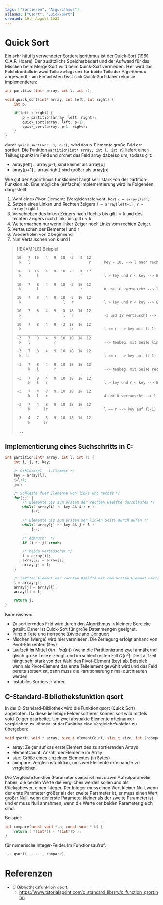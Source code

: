 ```yaml
---
tags: ["Sortieren", "Algorithmus"]
aliases: ["Qsort", "Quick-Sort"]
created: 19th August 2023
---
```


# Quick Sort

Ein sehr häufig verwendeter Sortieralgorithmus ist der Quick-Sort (1960 C.A.R. Hoare). Der zusätzliche Speicherbedarf und der Aufwand für das Mischen beim Merge-Sort wird beim Quick-Sort vermieden. Hier wird das Feld ebenfalls in zwei Teile zerlegt und für beide Teile der Algorithmus angewandt - am Einfachsten lässt sich Quick-Sort daher rekursiv implementieren:

```c
int partition(int* array, int l, int r);

void quick_sort(int* array, int left, int right) {
    int p;

    if(left < right) {
        p = partition(array, left, right);
        quick_sort(array, left, p-1);
        quick_sort(array, p+1, right);
    }
}
```

durch `quick_sort(arr, 0, n-1);` wird das n-Elemente große Feld arr sortiert. Die Funktion `partition(int* array, int l, int r)` liefert einen Teilungspunkt im Feld und ordnet das Feld array dabei so um, sodass gilt:

- array[left] .. array[p-1] sind kleiner als array[p]
- array[p+1] .. array[right] sind größer als array[p]

 Wie gut der Algorithmus funktioniert hängt sehr stark von der partition-Funktion ab. Eine mögliche (einfache) Implementierung wird im Folgenden dargestellt:

1. Wahl eines *Pivot*-Elements (Vergleichselement, key) `k = array[left]`
2. Setzen eines Linken und Rechten Zeigers `l = array[left+1]` , `r = array[right]`
3. Verschieben des linken Zeigers nach Rechts bis gilt l > k und des rechten Zeigers nach Links bis gilt r < k.
4. Weitermachen nur wenn linker Zeiger noch Links vom rechten Zeiger.
5. Vertauschen der Elemente l und r
6. Wiederholen von 2 beginnend
7. Nun Vertauschen von k und l

> [!EXAMPLE] Beispiel
>
>```txt
> 10   7  16   4   9  18  -3   8  12
>  k   l                           r      key = 10, --> l nach rechts und r nach links
> 
> 10   7  16   4   9  18  -3   8  12
>  k       l                   r          l > key und r < key --> Elemente bei l und r vertauschen
> 
> 10   7   8   4   9  18  -3  16  12
>  k       l                   r          8 und 16 vertauscht --> l nach rechts und r nach links
> 
> 10   7   8   4   9  18  -3  16  12
>  k                   l   r              l > key und r < key --> Elemente bei l und r vertauschen
> 
> 10   7   8   4   9  -3  18  16  12
>  k                   l   r              -3 und 18 vertauscht --> l nach rechts und r nach links
> 
> 10   7   8   4   9  -3  18  16  12
>  k                      lr              l == r --> key mit (l-1) tauschen, ist die fin. Pos.
> __________________________________                                               
> -3   7   8   4   9  10  18  16  12
>  k   l           r                      --> Neubeg. mit Seite links von einsortierten Elem. (10)
> 
> -3   7   8   4   9  10  18  16  12
>  k  lr                                  l == r --> key auf (l-1) setzen, das ist die fin. Pos.
> __________________________________
> -3   7   8   4   9  10  18  16  12
>      k   l       r                      --> Neubeg. mit Seite rechts von einsort. Elem. (-3)
> 
> -3   7   8   4   9  10  18  16  12
>      k   l   r                          l > key und r < key --> Elemente bei l und r vertauschen
> 
> -3   7   4   8   9  10  18  16  12
>      k   l   r                          4 und 8 vertauscht --> l nach rechts und r nach links
> 
> -3   7   4   8   9  10  18  16  12
>      k      lr                          l == r --> key auf (l-1) setzen, das ist die fin. Pos.
> 
> -3   4   7   8   9  10  18  16  12
>      k      lr                                 
> 
> ...
> ```

## Implementierung eines Suchschritts in C:

```c
int partition(int* array, int l, int r) {
    int i, j, t, key;

    /* Schluessel - 1.Element */
    key = array[l];
    i=l+1;
    j=r;

    /* Schleife fuer Elemente von links und rechts */
    for(;;) {
        /* Elemente bis zum ersten der rechten Haelfte durchlaufen */
        while( array[i] <= key && i < r )
            i++;

        /* Elemente bis zum ersten der linken Seite durchlaufen */
        while( array[j] >= key && j > l )
            j--;

        /* Abbruch:  */
        if (i >= j) break;

        /* beide vertauschen */
        t = array[i];
        array[i] = array[j];
        array[j] = t;
    }

    /* letztes Element der rechten Haelfte mit dem ersten Element vertauschen */
    t = array[j];
    array[j] = array[l];
    array[l] = t;

    return j;
}
```

Kennzeichen:

- Zu sortierendes Feld wird durch den Algorithmus in kleinere Bereiche geteilt. Daher ist Quick-Sort für große Datenmengen geeignet.
- Prinzip Teile und Herrsche (Divide and Conquer)
- Mischen (Merge) wird hier vermieden. Die Zerlegung erfolgt anhand von Pivot-Elementen (Key)
- Laufzeit im Mittel $O(n\cdot log(n))$ (wenn die Partitionierung zwei annähernd gleich große Teile erzeugt) und im schlechtesten Fall $O(n^2)$. Die Laufzeit hängt sehr stark von der Wahl des Pivot-Element (key) ab. Beispiel: wenn als Pivot-Element das erste Teilelement gewählt wird und das Feld bereits sortiert ist, dann muss die Partitionierung n mal durchlaufen werden.
- Instabiles Sortierverfahren

## C-Standard-Bibliotheksfunktion qsort

In der C-Standard-Bibliothek wird die Funktion qsort (Quick Sort) angeboten. Da diese beliebige Felder sortieren können soll wird mittels void-Zeiger gearbeitet. Um zwei abstrakte Elemente miteinander vergleichen zu können ist der Funktion eine Vergleichsfunktion zu übergeben:

```c
void qsort( void * array, size_t elementCount, size_t size, int (*compare)(const void *, const void *) );
```

- array: Zeiger auf das erste Element des zu sortierenden Arrays
- elementCount: Anzahl der Elemente im Array 
- size: Größe eines einzelnen Elementes (in Bytes)
- compare: Vergleichsfunktion, um zwei Elemente miteinander zu vergleichen. 

Die Vergleichsfunktion (Parameter compare) muss zwei Aufrufparameter haben, die beiden Werte die verglichen werden sollen und als Rückgabewert einen Integer. Der Integer muss einen Wert kleiner Null, wenn der erste Parameter größer als der zweite Parameter ist, er muss einen Wert größer Null, wenn der erste Parameter kleiner als der zweite Parameter ist und er muss Null annehmen, wenn die Werte der beiden Parameter gleich sind.

Beispiel:

```c
int compare(const void * a, const void * b) {
    return ( *(int*)a - *(int*)b );
}
```

für numerische Integer-Felder. Im Funktionsaufruf:

```c
... qsort(......., compare);
```

# Referenzen

- C-Bibliotheksfunktion qsort:
	- <https://www.tutorialspoint.com/c_standard_library/c_function_qsort.htm>
